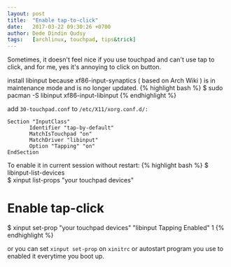 ```yaml
---
layout: post
title:  "Enable tap-to-click"
date:   2017-03-22 09:30:26 +0700
author: Dede Dindin Qudsy
tags:   [archlinux, touchpad, tips&trick]
---
```

Sometimes, it doesn't feel nice if you use touchpad and can't use tap to click, and for me, yes it's annoying to click on button.

install libinput because xf86-input-synaptics ( based on Arch Wiki ) is in maintenance mode and is no longer updated.
{% highlight bash %}
 $ sudo pacman -S libinput xf86-input-libinput
{% endhighlight %}

add ``30-touchpad.conf`` to ``/etc/X11/xorg.conf.d/:``
```
Section "InputClass"
       Identifier "tap-by-default"
       MatchIsTouchpad "on"
       MatchDriver "libinput"
       Option "Tapping" "on"
EndSection
```

To enable it in current session without restart:
{% highlight bash %}
 $ libinput-list-devices  
 $ xinput list-props "your touchpad devices"  
 # Enable tap-click  
 $ xinput set-prop "your touchpad devices" "libinput Tapping Enabled" 1
{% endhighlight %}

or you can set ``xinput set-prop`` on ``xinitrc`` or autostart program you use to enabled it everytime you boot up.
